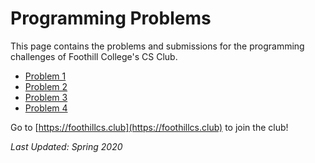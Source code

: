 # Programming Problems

This page contains the problems and submissions for the programming challenges of Foothill College's CS Club.

- [Problem 1](Problem_1)
- [Problem 2](Problem_2)
- [Problem 3](Problem_3)
- [Problem 4](Problem_4)

Go to [https://foothillcs.club](https://foothillcs.club) to join the club!

_Last Updated: Spring 2020_
